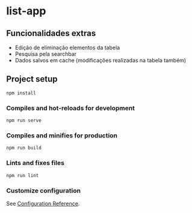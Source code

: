 # list-app

## Funcionalidades extras
* Edição de eliminação elementos da tabela
* Pesquisa pela searchbar
* Dados salvos em cache (modificações realizadas na tabela também)


## Project setup
```
npm install
```

### Compiles and hot-reloads for development
```
npm run serve
```

### Compiles and minifies for production
```
npm run build
```

### Lints and fixes files
```
npm run lint
```

### Customize configuration
See [Configuration Reference](https://cli.vuejs.org/config/).




